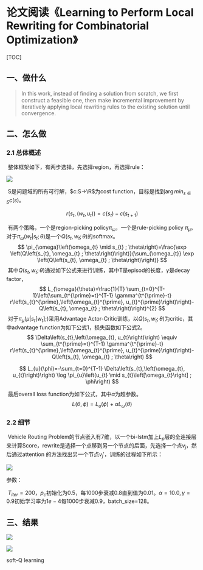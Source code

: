 # 论文阅读《Learning to Perform Local Rewriting for Combinatorial Optimization》

[TOC]

## 一、做什么



> In this work, instead of ﬁnding a solution from scratch, we ﬁrst construct a feasible one, then make incremental improvement by iteratively applying local rewriting rules to the existing solution until convergence. 



## 二、怎么做

### 2.1 总体概述

​		整体框架如下，有两步选择，先选择region，再选择rule：

![](https://cdn.mathpix.com/snip/images/vlRQmdE35kTG28uPPlayAgjDO8KWPsbq3CUgVVV42FE.original.fullsize.png)



​		S是问题域的所有可行解，$c:S->\R$为cost function，目标是找到$\arg min_{s\in S}c(s)$。


$$
r(s_t,(w_t,u_t))=c(s_t)-c(s_{t+1})
$$

​		有两个策略，一个是region-picking policy$\pi_\omega$，一个是rule-picking policy $\pi_\mu$。对于$\pi_\omega(w_t|s_t;\theta)$是一个$Q(s_t,w_t;\theta)$的softmax。
$$
\pi_{\omega}\left(\omega_{t} \mid s_{t} ; \theta\right)=\frac{\exp \left(Q\left(s_{t}, \omega_{t} ; \theta\right)\right)}{\sum_{\omega_{t}} \exp \left(Q\left(s_{t}, \omega_{t} ; \theta\right)\right)}
$$
​		其中$Q(s_t,w_t;\theta)$通过如下公式来进行训练，其中T是episod的长度，$\gamma$是decay factor，
$$
L_{\omega}(\theta)=\frac{1}{T} \sum_{t=0}^{T-1}\left(\sum_{t^{\prime}=t}^{T-1} \gamma^{t^{\prime}-t} r\left(s_{t}^{\prime},\left(\omega_{t}^{\prime}, u_{t}^{\prime}\right)\right)-Q\left(s_{t}, \omega_{t} ; \theta\right)\right)^{2}
$$
​		对于$\pi_\mu(\mu|s_t[w_t];)$采用Advantage Actor-Critic训练，以$Q(s_t,w_t;\theta)$为critic，其中advantage function为如下公式1，损失函数如下公式2。
$$
\Delta\left(s_{t},\left(\omega_{t}, u_{t}\right)\right) \equiv \sum_{t^{\prime}=t}^{T-1} \gamma^{t^{\prime}-t} r\left(s_{t}^{\prime},\left(\omega_{t}^{\prime}, u_{t}^{\prime}\right)\right)-Q\left(s_{t}, \omega_{t} ; \theta\right)
$$

$$
L_{u}(\phi)=-\sum_{t=0}^{T-1} \Delta\left(s_{t},\left(\omega_{t}, u_{t}\right)\right) \log \pi_{u}\left(u_{t} \mid s_{t}\left[\omega_{t}\right] ; \phi\right)
$$

​		最后overall loss function为如下公式，其中$\alpha$为超参数。
$$
L(\theta, \phi)=L_{u}(\phi)+\alpha L_{\omega}(\theta)
$$


### 2.2 细节

​		Vehicle Routing Problem的节点嵌入有7维，以一个bi-lstm加上$L_p$层的全连接层来计算Score，rewrite是选择一个点移到另一个节点的后面，先选择一个点$v_j$，然后通过attention 的方法找出另一个节点$v_j'$，训练的过程如下所示：

![](https://cdn.mathpix.com/snip/images/gB_mGbUxPXqY_lZy_I9sE8IPYoH9PSQQS_GsQan8g7I.original.fullsize.png)

参数：

​		$T_{iter}=200$，$p_c$初始化为0.5，每1000步衰减0.8直到值为0.01。$\alpha=10.0,\gamma=0.9$初始学习率为$1e-4$每1000步衰减0.9，batch_size=128。



## 三、结果

![](https://cdn.mathpix.com/snip/images/K07tUFwOX3C0VdYtBJa8cWAnlZYeQuZDlJWnkLWHv3w.original.fullsize.png)

![](https://cdn.mathpix.com/snip/images/4xh0uuyUbuCPCCNQxCF0l1pfgZIt0gu0lVhgv5I1DDA.original.fullsize.png)





soft-Q learning